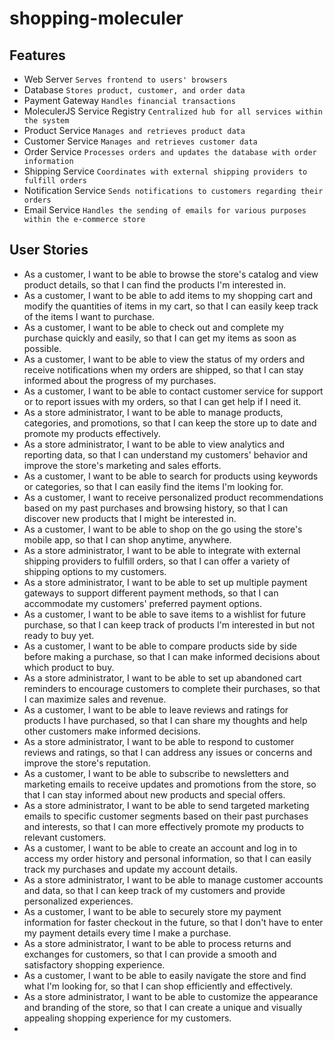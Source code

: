 
# shopping-moleculer

## Features
- Web Server
`Serves frontend to users' browsers`
- Database
`Stores product, customer, and order data`
- Payment Gateway
`Handles financial transactions`
- MoleculerJS Service Registry
`Centralized hub for all services within the system`
- Product Service
`Manages and retrieves product data`
- Customer Service
`Manages and retrieves customer data`
- Order Service
`Processes orders and updates the database with order information`
- Shipping Service
`Coordinates with external shipping providers to fulfill orders`
- Notification Service
`Sends notifications to customers regarding their orders`
- Email Service
`Handles the sending of emails for various purposes within the e-commerce store`


## User Stories

- As a customer, I want to be able to browse the store's catalog and view product details, so that I can find the products I'm interested in.
- As a customer, I want to be able to add items to my shopping cart and modify the quantities of items in my cart, so that I can easily keep track of the items I want to purchase.
- As a customer, I want to be able to check out and complete my purchase quickly and easily, so that I can get my items as soon as possible.
- As a customer, I want to be able to view the status of my orders and receive notifications when my orders are shipped, so that I can stay informed about the progress of my purchases.
- As a customer, I want to be able to contact customer service for support or to report issues with my orders, so that I can get help if I need it.
- As a store administrator, I want to be able to manage products, categories, and promotions, so that I can keep the store up to date and promote my products effectively.
- As a store administrator, I want to be able to view analytics and reporting data, so that I can understand my customers' behavior and improve the store's marketing and sales efforts.
- As a customer, I want to be able to search for products using keywords or categories, so that I can easily find the items I'm looking for.
- As a customer, I want to receive personalized product recommendations based on my past purchases and browsing history, so that I can discover new products that I might be interested in.
- As a customer, I want to be able to shop on the go using the store's mobile app, so that I can shop anytime, anywhere.
- As a store administrator, I want to be able to integrate with external shipping providers to fulfill orders, so that I can offer a variety of shipping options to my customers.
- As a store administrator, I want to be able to set up multiple payment gateways to support different payment methods, so that I can accommodate my customers' preferred payment options.
- As a customer, I want to be able to save items to a wishlist for future purchase, so that I can keep track of products I'm interested in but not ready to buy yet.
- As a customer, I want to be able to compare products side by side before making a purchase, so that I can make informed decisions about which product to buy.
- As a store administrator, I want to be able to set up abandoned cart reminders to encourage customers to complete their purchases, so that I can maximize sales and revenue.
- As a customer, I want to be able to leave reviews and ratings for products I have purchased, so that I can share my thoughts and help other customers make informed decisions.
- As a store administrator, I want to be able to respond to customer reviews and ratings, so that I can address any issues or concerns and improve the store's reputation.
- As a customer, I want to be able to subscribe to newsletters and marketing emails to receive updates and promotions from the store, so that I can stay informed about new products and special offers.
- As a store administrator, I want to be able to send targeted marketing emails to specific customer segments based on their past purchases and interests, so that I can more effectively promote my products to relevant customers.
- As a customer, I want to be able to create an account and log in to access my order history and personal information, so that I can easily track my purchases and update my account details.
- As a store administrator, I want to be able to manage customer accounts and data, so that I can keep track of my customers and provide personalized experiences.
- As a customer, I want to be able to securely store my payment information for faster checkout in the future, so that I don't have to enter my payment details every time I make a purchase.
- As a store administrator, I want to be able to process returns and exchanges for customers, so that I can provide a smooth and satisfactory shopping experience.
- As a customer, I want to be able to easily navigate the store and find what I'm looking for, so that I can shop efficiently and effectively.
- As a store administrator, I want to be able to customize the appearance and branding of the store, so that I can create a unique and visually appealing shopping experience for my customers.
- 